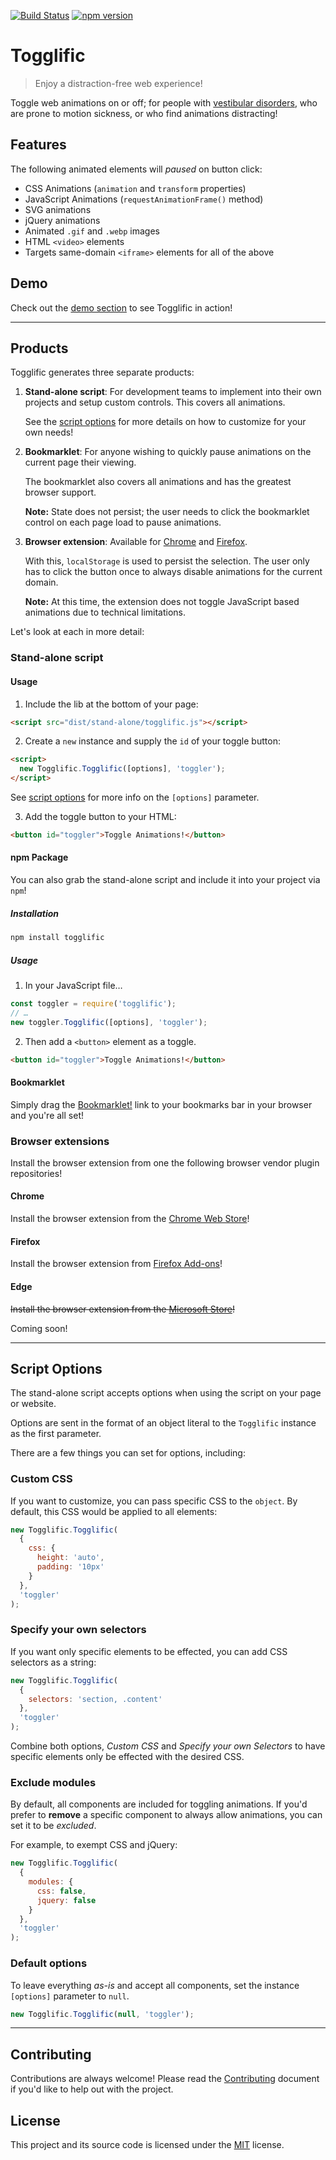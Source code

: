 [![Build Status](https://travis-ci.org/svinkle/togglific.svg?branch=master)](https://travis-ci.org/svinkle/togglific)
[![npm version](https://badge.fury.io/js/togglific.svg)](https://badge.fury.io/js/togglific)

# Togglific

> Enjoy a distraction-free web experience!

Toggle web animations on or off; for people with [vestibular disorders](https://a11yproject.com/posts/understanding-vestibular-disorders/), who are prone to motion sickness, or who find animations distracting!

## Features

The following animated elements will _paused_ on button click:

- CSS Animations (`animation` and `transform` properties)
- JavaScript Animations (`requestAnimationFrame()` method)
- SVG animations
- jQuery animations
- Animated `.gif` and `.webp` images
- HTML `<video>` elements
- Targets same-domain `<iframe>` elements for all of the above

## Demo

Check out the [demo section](https://togglific.io#demos) to see Togglific in action!

---

## Products

Togglific generates three separate products:

1. **Stand-alone script**: For development teams to implement into their own projects and setup custom controls. This covers all animations.

   See the [script options](#script-options) for more details on how to customize for your own needs!

2. **Bookmarklet**: For anyone wishing to quickly pause animations on the current page their viewing.

   The bookmarklet also covers all animations and has the greatest browser support.

   **Note:** State does not persist; the user needs to click the bookmarklet control on each page load to pause animations.

3. **Browser extension**: Available for [Chrome](https://chrome.google.com/webstore/detail/nonnndpheabjkjjnjondfcfgcmhfbckb/publish-accepted?authuser=0&hl=en-US) and [Firefox](https://addons.mozilla.org/en-US/firefox/addon/togglific/).

   With this, `localStorage` is used to persist the selection. The user only has to click the button once to always disable animations for the current domain.

   **Note:** At this time, the extension does not toggle JavaScript based animations due to technical limitations.

Let's look at each in more detail:

### Stand-alone script

#### Usage

1. Include the lib at the bottom of your page:

```html
<script src="dist/stand-alone/togglific.js"></script>
```

2. Create a `new` instance and supply the `id` of your toggle button:

```html
<script>
  new Togglific.Togglific([options], 'toggler');
</script>
```

See [script options](#script-options) for more info on the `[options]` parameter.

3. Add the toggle button to your HTML:

```html
<button id="toggler">Toggle Animations!</button>
```

#### npm Package

You can also grab the stand-alone script and include it into your project via `npm`!

##### Installation

```sh
npm install togglific
```

##### Usage

1. In your JavaScript file…

```javascript
const toggler = require('togglific');
// …
new toggler.Togglific([options], 'toggler');
```

2. Then add a `<button>` element as a toggle.

```html
<button id="toggler">Toggle Animations!</button>
```

#### Bookmarklet

Simply drag the [Bookmarklet!](https://togglific.io#bookmarklet) link to your bookmarks bar in your browser and you're all set!

### Browser extensions

Install the browser extension from one the following browser vendor plugin repositories!

#### Chrome

Install the browser extension from the [Chrome Web Store](https://chrome.google.com/webstore/detail/nonnndpheabjkjjnjondfcfgcmhfbckb/publish-accepted?authuser=0&hl=en-US)!

#### Firefox

Install the browser extension from [Firefox Add-ons](https://addons.mozilla.org/en-US/firefox/addon/togglific/)!

#### Edge

~~Install the browser extension from the [Microsoft Store](https://www.microsoft.com/en-us/store/collections/edgeextensions/pc)!~~

Coming soon!

---

## Script Options

The stand-alone script accepts options when using the script on your page or website.

Options are sent in the format of an object literal to the `Togglific` instance as the first parameter.

There are a few things you can set for options, including:

### Custom CSS

If you want to customize, you can pass specific CSS to the `object`. By default, this CSS would be applied to all elements:

```javascript
new Togglific.Togglific(
  {
    css: {
      height: 'auto',
      padding: '10px'
    }
  },
  'toggler'
);
```

### Specify your own selectors

If you want only specific elements to be effected, you can add CSS selectors as a string:

```javascript
new Togglific.Togglific(
  {
    selectors: 'section, .content'
  },
  'toggler'
);
```

Combine both options, _Custom CSS_ and _Specify your own Selectors_ to have specific elements only be effected with the desired CSS.

### Exclude modules

By default, all components are included for toggling animations. If you'd prefer to **remove** a specific component to always allow animations, you can set it to be _excluded_.

For example, to exempt CSS and jQuery:

```javascript
new Togglific.Togglific(
  {
    modules: {
      css: false,
      jquery: false
    }
  },
  'toggler'
);
```

### Default options

To leave everything _as-is_ and accept all components, set the instance `[options]` parameter to `null`.

```javascript
new Togglific.Togglific(null, 'toggler');
```

---

## Contributing

Contributions are always welcome! Please read the [Contributing](CONTRIBUTING.md) document if you'd like to help out with the project.

## License

This project and its source code is licensed under the [MIT](LICENSE.txt) license.
